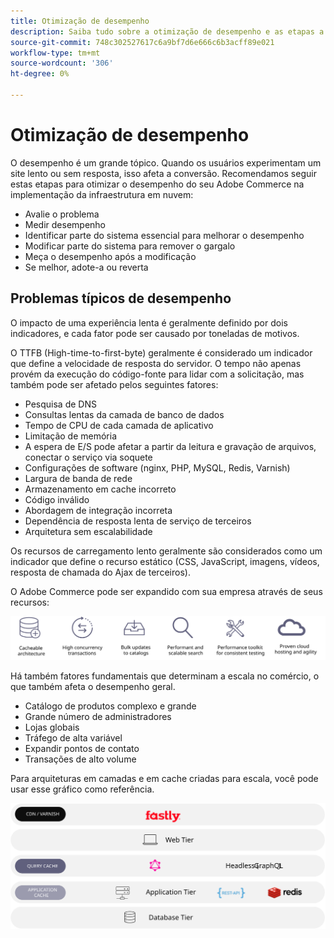 ```yaml
---
title: Otimização de desempenho
description: Saiba tudo sobre a otimização de desempenho e as etapas a serem seguidas para analisar o desempenho da implementação do Adobe Commerce.
source-git-commit: 748c302527617c6a9bf7d6e666c6b3acff89e021
workflow-type: tm+mt
source-wordcount: '306'
ht-degree: 0%

---
```



# Otimização de desempenho

O desempenho é um grande tópico. Quando os usuários experimentam um site lento ou sem resposta, isso afeta a conversão. Recomendamos seguir estas etapas para otimizar o desempenho do seu Adobe Commerce na implementação da infraestrutura em nuvem:

- Avalie o problema
- Medir desempenho
- Identificar parte do sistema essencial para melhorar o desempenho
- Modificar parte do sistema para remover o gargalo
- Meça o desempenho após a modificação
- Se melhor, adote-a ou reverta

## Problemas típicos de desempenho

O impacto de uma experiência lenta é geralmente definido por dois indicadores, e cada fator pode ser causado por toneladas de motivos.

O TTFB (High-time-to-first-byte) geralmente é considerado um indicador que define a velocidade de resposta do servidor. O tempo não apenas provém da execução do código-fonte para lidar com a solicitação, mas também pode ser afetado pelos seguintes fatores:

- Pesquisa de DNS
- Consultas lentas da camada de banco de dados
- Tempo de CPU de cada camada de aplicativo
- Limitação de memória
- A espera de E/S pode afetar a partir da leitura e gravação de arquivos, conectar o serviço via soquete
- Configurações de software (nginx, PHP, MySQL, Redis, Varnish)
- Largura de banda de rede
- Armazenamento em cache incorreto
- Código inválido
- Abordagem de integração incorreta
- Dependência de resposta lenta de serviço de terceiros
- Arquitetura sem escalabilidade

Os recursos de carregamento lento geralmente são considerados como um indicador que define o recurso estático (CSS, JavaScript, imagens, vídeos, resposta de chamada do Ajax de terceiros).

O Adobe Commerce pode ser expandido com sua empresa através de seus recursos:

![Diagrama que mostra os recursos escaláveis do Adobe Commerce](../../../assets/playbooks/scalable-capabilities.svg)

Há também fatores fundamentais que determinam a escala no comércio, o que também afeta o desempenho geral.

- Catálogo de produtos complexo e grande
- Grande número de administradores
- Lojas globais
- Tráfego de alta variável
- Expandir pontos de contato
- Transações de alto volume

Para arquiteturas em camadas e em cache criadas para escala, você pode usar esse gráfico como referência.

![Diagrama que mostra como usar a API GraphQL do Adobe Commerce em uma arquitetura armazenável em cache](../../../assets/playbooks/cacheable-architecture.svg)
